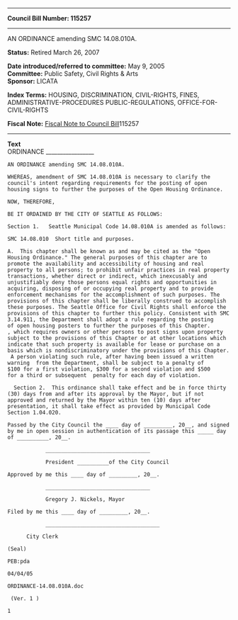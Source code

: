 * * * * *  
  
**Council Bill Number: [](#h0)[](#h2)115257**  
  
* * * * *  
  
AN ORDINANCE amending SMC 14.08.010A.  
  
**Status:** Retired March 26, 2007   
  
**Date introduced/referred to committee:** May 9, 2005   
**Committee:** Public Safety, Civil Rights & Arts   
**Sponsor:** LICATA   
  
**Index Terms:** HOUSING, DISCRIMINATION, CIVIL-RIGHTS, FINES, ADMINISTRATIVE-PROCEDURES PUBLIC-REGULATIONS, OFFICE-FOR-CIVIL-RIGHTS  
  
**Fiscal Note:** [Fiscal Note to Council Bill](http://clerk.seattle.gov/~public/fnote/115257.htm)[](#h1)[](#h3)115257  
  
* * * * *  
  
**Text**  
    ORDINANCE _________________  
  
    AN ORDINANCE amending SMC 14.08.010A.  
  
    WHEREAS, amendment of SMC 14.08.010A is necessary to clarify the  
    council's intent regarding requirements for the posting of open  
    housing signs to further the purposes of the Open Housing Ordinance.  
  
    NOW, THEREFORE,  
  
    BE IT ORDAINED BY THE CITY OF SEATTLE AS FOLLOWS:  
  
    Section 1.   Seattle Municipal Code 14.08.010A is amended as follows:  
  
    SMC 14.08.010  Short title and purposes.  
  
    A.  This chapter shall be known as and may be cited as the "Open  
    Housing Ordinance." The general purposes of this chapter are to  
    promote the availability and accessibility of housing and real  
    property to all persons; to prohibit unfair practices in real property  
    transactions, whether direct or indirect, which inexcusably and  
    unjustifiably deny those persons equal rights and opportunities in  
    acquiring, disposing of or occupying real property and to provide  
    enforcement mechanisms for the accomplishment of such purposes. The  
    provisions of this chapter shall be liberally construed to accomplish  
    these purposes. The Seattle Office for Civil Rights shall enforce the  
    provisions of this chapter to further this policy. Consistent with SMC  
    3.14.911, the Department shall adopt a rule regarding the posting  
    of open housing posters to further the purposes of this Chapter.   
    , which requires owners or other persons to post signs upon property  
    subject to the provisions of this Chapter or at other locations which  
    indicate that such property is available for lease or purchase on a  
    basis which is nondiscriminatory under the provisions of this Chapter.  
     A person violating such rule, after having been issued a written  
    warning  from the Department, shall be subject to a penalty of  
    $100 for a first violation, $300 for a second violation and $500   
    for a third or subsequent  penalty for each day of violation.  
  
      Section 2.  This ordinance shall take effect and be in force thirty  
    (30) days from and after its approval by the Mayor, but if not  
    approved and returned by the Mayor within ten (10) days after  
    presentation, it shall take effect as provided by Municipal Code  
    Section 1.04.020.  
  
    Passed by the City Council the ____ day of _________, 20__, and signed  
    by me in open session in authentication of its passage this _____ day  
    of __________, 20__.  
  
                _________________________________  
  
                President __________of the City Council  
  
    Approved by me this ____ day of _________, 20__.  
  
                _________________________________  
  
                Gregory J. Nickels, Mayor  
  
    Filed by me this ____ day of _________, 20__.  
  
                ____________________________________  
  
          City Clerk  
  
    (Seal)  
  
    PEB:pda  
  
    04/04/05  
  
    ORDINANCE-14.08.010A.doc  
  
     (Ver. 1 )  
  
    1  
